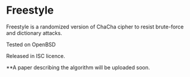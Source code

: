 # Freestyle

Freestyle is a randomized version of ChaCha cipher to resist brute-force and dictionary attacks.

Tested on OpenBSD

Released in ISC licence.

**A paper describing the algorithm will be uploaded soon.
